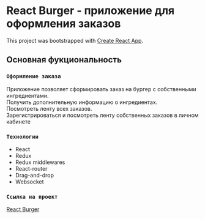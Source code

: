 # React Burger - приложение для оформления заказов

This project was bootstrapped with [Create React App](https://github.com/facebook/create-react-app).

## Основная фукциональность

### `Оформление заказа`

Приложение позволяет сформировать заказ на бургер с собственными ингредиентами.\
Получить дополнительную информацию о ингредиентах.\
Посмотреть ленту всех заказов.\
Зарегистрироваться и посмотреть ленту собственных заказов в личном кабинете

### `Технологии`

* React
* Redux
* Redux middlewares
* React-router
* Drag-and-drop
* Websocket

### `Ссылка на проект`

 [React Burger](http://powenga.nomoredomains.rocks) 

